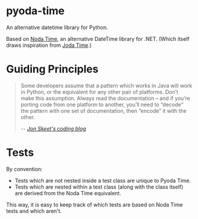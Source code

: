 # pyoda-time

An alternative datetime library for Python.

Based on [Noda Time](https://github.com/nodatime/nodatime), an alternative DateTime library for .NET. (Which itself draws inspiration from [Joda Time](https://github.com/JodaOrg/joda-time).)

# Guiding Principles

> Some developers assume that a pattern which works in Java will work in Python, or the equivalent for any other pair of platforms. Don’t make this assumption. Always read the documentation – and if you’re porting code from one platform to another, you’ll need to “decode” the pattern with one set of documentation, then “encode” it with the other.
>
> -- <cite>[Jon Skeet's coding blog](https://codeblog.jonskeet.uk/2015/05/05/common-mistakes-in-datetime-formatting-and-parsing/)</cite>

# Tests

By convention:

- Tests which are not nested inside a test class are unique to Pyoda Time.
- Tests which are nested within a test class (along with the class itself) are derived from the Noda Time equivalent.

This way, it is easy to keep track of which tests are based on Noda Time tests and which aren't.

